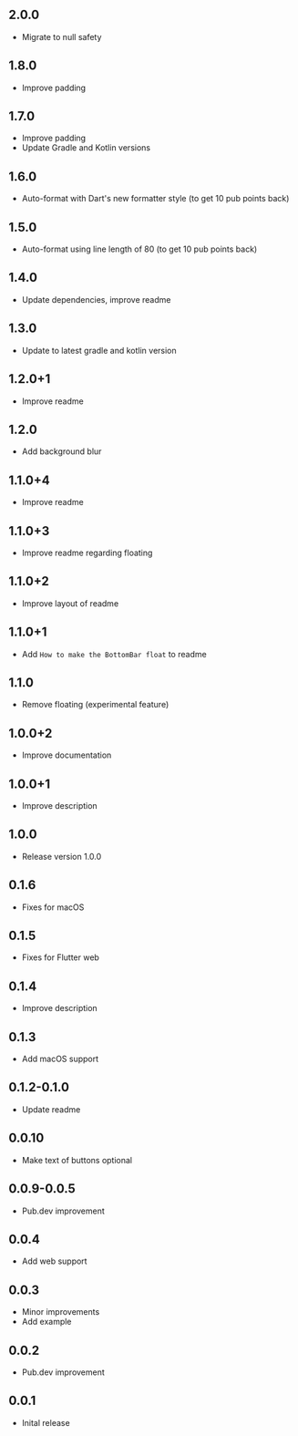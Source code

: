 ## 2.0.0

* Migrate to null safety

## 1.8.0

* Improve padding

## 1.7.0

* Improve padding
* Update Gradle and Kotlin versions

## 1.6.0

* Auto-format with Dart's new formatter style (to get 10 pub points back)

## 1.5.0

* Auto-format using line length of 80 (to get 10 pub points back)

## 1.4.0

* Update dependencies, improve readme

## 1.3.0

* Update to latest gradle and kotlin version

## 1.2.0+1

* Improve readme

## 1.2.0

* Add background blur

## 1.1.0+4

* Improve readme

## 1.1.0+3

* Improve readme regarding floating

## 1.1.0+2

* Improve layout of readme

## 1.1.0+1

* Add `How to make the BottomBar float` to readme

## 1.1.0

* Remove floating (experimental feature)

## 1.0.0+2

* Improve documentation

## 1.0.0+1

* Improve description

## 1.0.0

* Release version 1.0.0

## 0.1.6

* Fixes for macOS

## 0.1.5

* Fixes for Flutter web

## 0.1.4

* Improve description

## 0.1.3

* Add macOS support

## 0.1.2-0.1.0

* Update readme

## 0.0.10

* Make text of buttons optional

## 0.0.9-0.0.5

* Pub.dev improvement

## 0.0.4

* Add web support

## 0.0.3

* Minor improvements
* Add example

## 0.0.2

* Pub.dev improvement

## 0.0.1

* Inital release